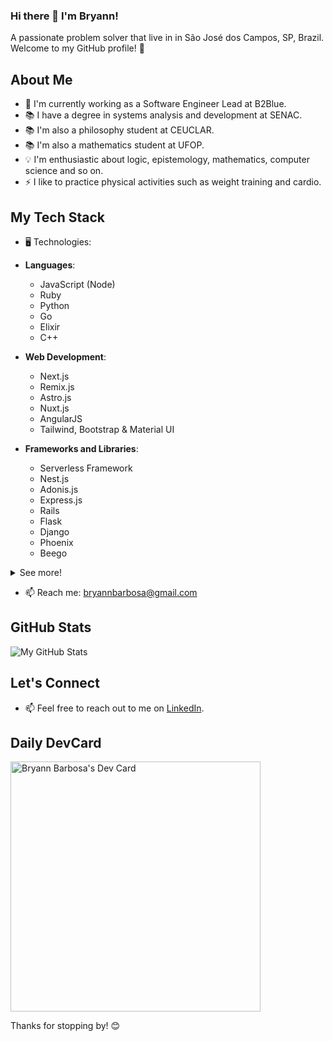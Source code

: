 ### Hi there 👋 I'm Bryann!

A passionate problem solver that live in in São José dos Campos, SP, Brazil. Welcome to my GitHub profile! 🚀

## About Me

- 💼 I'm currently working as a Software Engineer Lead at B2Blue.
- 📚 I have a degree in systems analysis and development at SENAC.
- 📚 I'm also a philosophy student at CEUCLAR.
- 📚 I'm also a mathematics student at UFOP.
- 💡 I'm enthusiastic about logic, epistemology, mathematics, computer science and so on.
- ⚡ I like to practice physical activities such as weight training and cardio.

## My Tech Stack

- 🖥️ Technologies:

- **Languages**:
  - JavaScript (Node)
  - Ruby
  - Python
  - Go
  - Elixir
  - C++

- **Web Development**:
  - Next.js
  - Remix.js
  - Astro.js
  - Nuxt.js
  - AngularJS
  - Tailwind, Bootstrap & Material UI

- **Frameworks and Libraries**:
  - Serverless Framework
  - Nest.js
  - Adonis.js
  - Express.js
  - Rails
  - Flask
  - Django
  - Phoenix
  - Beego

<details>
<summary>See more!</summary>

- **Databases**:
  - PostgreSQL
  - MongoDB
  - DynamoDB
  - Neo4j
  - Redis
  - Cassandra
  - FireStore

- **Amazon Web Services**:
  - EC2
  - SQS (with DLQs)
  - DynamoDB
  - RDS
  - Cognito
  - Lambda Functions
  - Glue
  - AppConfig
  - Cloudfront
  - S3
  - MSK

  **Microsoft Azure**:
  - Azure Functions
  - Service Apps
  - Azure DevOps
  - Logic Apps
  - Virtual Machines

  **Google Cloud**:
  - Cloud Functions
  - FireStore
  - Pub/Sub
  - Vertex AI

  **Cloud Services**:
  - MongoDB Atlas Serverless and Dedicated Clusters
  - Serverless Kafka in Upstash

- **DevOps and Tools**:
  - Kubernetes
  - Docker
  - Podman
  - Bitbucket Pipelines
  - Github Actions
  - Jenkins

</details>

- 📫 Reach me: bryannbarbosa@gmail.com

## GitHub Stats

![My GitHub Stats](https://github-readme-stats.vercel.app/api?username=yourusername&show_icons=true&theme=radical)

## Let's Connect

- 📫 Feel free to reach out to me on [LinkedIn](https://www.linkedin.com/in/bryannbarbosa/).
<!-- - 📝 Check out my [Blog](Link to Your Blog) for tech articles and tutorials. -->

## Daily DevCard

<a href="https://app.daily.dev/bryannbarbosa"><img src="https://api.daily.dev/devcards/551a66c80a7348398a2eb775e90c472b.png?r=w7g" width="400" alt="Bryann Barbosa's Dev Card"/></a>

Thanks for stopping by! 😊
